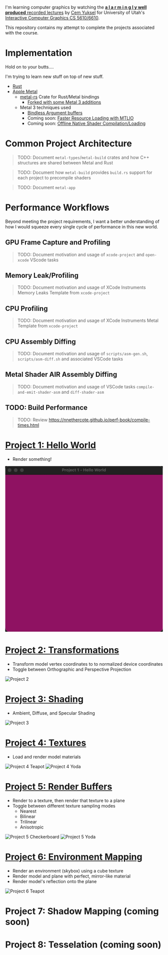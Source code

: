 I'm learning computer graphics by watching the [**a l a r m i n g l y well produced** recorded lectures](https://www.youtube.com/playlist?list=PLplnkTzzqsZS3R5DjmCQsqupu43oS9CFN) by [Cem Yuksel](http://www.cemyuksel.com/) for University of Utah's [Interactive Computer Graphics CS 5610/6610](https://graphics.cs.utah.edu/courses/cs6610/spring2022/).

This repository contains my attempt to complete the projects associated with the course.

# Implementation

Hold on to your butts....

I'm trying to learn new stuff on top of new stuff.

- [Rust](https://www.rust-lang.org/)
- [Apple Metal](https://developer.apple.com/metal/)
    - [metal-rs](https://github.com/gfx-rs/metal-rs) Crate for Rust/Metal bindings
        - [Forked with some Metal 3 additions](https://github.com/gfx-rs/metal-rs/compare/master...peterwmwong:metal3)
    - Metal 3 techniques used
        - [Bindless Argument buffers](https://developer.apple.com/videos/play/wwdc2022/10101/)
        - Coming soon: [Faster Resource Loading with MTLIO](https://developer.apple.com/videos/play/wwdc2022/10104/)
        - Coming soon: [Offline Native Shader Compilation/Loading](https://developer.apple.com/videos/play/wwdc2022/10102/)

# Common Project Architecture

> TODO: Document `metal-types`/`metal-build` crates and how C++ structures are shared between Metal and Rust

> TODO: Document how `metal-build` provides `build.rs` support for each project to precompile shaders

> TODO: Document `metal-app`

# Performance Workflows

Beyond meeting the project requirements, I want a better understanding of how I would squeeze every single cycle of performance in this new world.

## GPU Frame Capture and Profiling

> TODO: Document motivation and usage of `xcode-project` and `open-xcode` VScode tasks

## Memory Leak/Profiling

> TODO: Document motivation and usage of XCode Instruments Memory Leaks Template from `xcode-project`

## CPU Profiling

> TODO: Document motivation and usage of XCode Instruments Metal Template from `xcode-project`

## CPU Assembly Diffing

> TODO: Document motivation and usage of `scripts/asm-gen.sh`, `scripts/asm-diff.sh` and associated VSCode tasks

## Metal Shader AIR Assembly Diffing

> TODO: Document motivation and usage of VSCode tasks `compile-and-emit-shader-asm` and `diff-shader-asm`

## TODO: Build Performance

> TODO: Review https://nnethercote.github.io/perf-book/compile-times.html

# [Project 1: Hello World](./proj-1-hello-world/)

- Render something!

![Project 1](./proj-1-hello-world/p1.gif)


# [Project 2: Transformations](./proj-2-transformations/)

- Transform model vertex coordinates to to normalized device coordinates
- Toggle between Orthographic and Perspective Projection

![Project 2](./proj-2-transformations/p2.gif)


# [Project 3: Shading](./proj-3-shading/)

- Ambient, Diffuse, and Specular Shading

![Project 3](./proj-3-shading/p3.gif)


# [Project 4: Textures](./proj-4-textures/)

- Load and render model materials

![Project 4 Teapot](./proj-4-textures/p4.gif)
![Project 4 Yoda](./proj-4-textures/p4-yoda.gif)


# [Project 5: Render Buffers](./proj-5-render-buffers/)

- Render to a texture, then render that texture to a plane
- Toggle between different texture sampling modes
    - Nearest
    - Bilinear
    - Trilinear
    - Anisotropic

![Project 5 Checkerboard](./proj-5-render-buffers/p5-checkerboard.gif)
![Project 5 Yoda](./proj-5-render-buffers/p5-yoda.gif)


# [Project 6: Environment Mapping](./proj-6-environment-mapping/)

- Render an environment (skybox) using a cube texture
- Render model and plane with perfect, mirror-like material
- Render model's reflection onto the plane

![Project 6 Teapot](./proj-6-environment-mapping/p6-teapot.gif)


# Project 7: Shadow Mapping (coming soon)

# Project 8: Tesselation (coming soon)